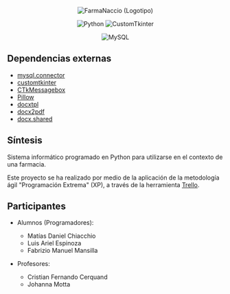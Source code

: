 <p align="center">
  <img src="https://github.com/user-attachments/assets/b03bca29-a15a-48b0-bd9f-8574b5d9da7c" alt="FarmaNaccio (Logotipo)">
</p>

<p align="center">
  <img src="https://img.shields.io/badge/Python%20-%203.13%20-%20%23FFC92B" alt="Python">
  <img src="https://img.shields.io/badge/UI%20-%20CustomTkinter%20-%20%23446DFF" alt="CustomTkinter">
</p>

<p align="center">
  <img src="https://img.shields.io/badge/mysql-4479A1.svg?style=for-the-badge&logo=mysql&logoColor=white" alt="MySQL">
</p>

## Dependencias externas
* [mysql.connector](https://pypi.org/project/mysql-connector-python/)
* [customtkinter](https://pypi.org/project/customtkinter/)
* [CTkMessagebox](https://pypi.org/project/CTkMessagebox/)
* [Pillow](https://pypi.org/project/pillow/)
* [docxtpl](https://pypi.org/project/docxtpl/)
* [docx2pdf](https://pypi.org/project/docx2pdf/)
* [docx.shared](https://pypi.org/project/python-docx/)

## Síntesis
Sistema informático programado en Python para utilizarse en el contexto de una farmacia.

Este proyecto se ha realizado por medio de la aplicación de la metodología ágil "Programación Extrema" (XP), a través de la herramienta [Trello](https://trello.com/).

## Participantes
- Alumnos (Programadores):
  - Matías Daniel Chiacchio
  - Luis Ariel Espinoza
  - Fabrizio Manuel Mansilla

- Profesores:
  - Cristian Fernando Cerquand
  - Johanna Motta
